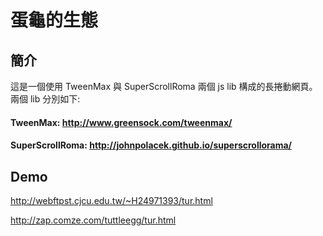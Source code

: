 # 蛋龜的生態

## 簡介

這是一個使用 TweenMax 與 SuperScrollRoma 兩個 js lib 構成的長捲動網頁。兩個 lib 分別如下:

#### TweenMax: http://www.greensock.com/tweenmax/

#### SuperScrollRoma: http://johnpolacek.github.io/superscrollorama/



## Demo
http://webftpst.cjcu.edu.tw/~H24971393/tur.html

http://zap.comze.com/tuttleegg/tur.html

　
　　
